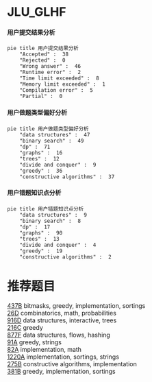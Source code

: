 # JLU_GLHF

<!-- tabs:start -->



#### **用户提交结果分析**

```mermaid
pie title 用户提交结果分析
    "Accepted" :  38
    "Rejected" :  0
    "Wrong answer" :  46
    "Runtime error" :  2
    "Time limit exceeded" :  8
    "Memory limit exceeded" :  1
    "Compilation error" :  5
    "Partial" :  0
```

#### **用户做题类型偏好分析**

```mermaid
pie title 用户做题类型偏好分析
    "data structures" :  47
    "binary search" :  49
    "dp" :  71
    "graphs" :  16
    "trees" :  12
    "divide and conquer" :  9
    "greedy" :  36
    "constructive algorithms" :  37
```
#### **用户错题知识点分析**

```mermaid
pie title 用户错题知识点分析
    "data structures" :  9
    "binary search" :  8
    "dp" :  17
    "graphs" :  90
    "trees" :  13
    "divide and conquer" :  4
    "greedy" :  19
    "constructive algorithms" :  2
```



<!-- tabs:end -->
# 推荐题目
[437B](https://codeforces.com/contest/437/problem/B)		bitmasks,
                        greedy,
                        implementation,
                        sortings		  
[26D](https://codeforces.com/contest/26/problem/D)		combinatorics,
                        math,
                        probabilities		  
[916D](https://codeforces.com/contest/916/problem/D)		data structures,
                        interactive,
                        trees		  
[216C](https://codeforces.com/contest/216/problem/C)		greedy		  
[877F](https://codeforces.com/contest/877/problem/F)		data structures,
                        flows,
                        hashing		  
[91A](https://codeforces.com/contest/91/problem/A)		greedy,
                        strings		  
[82A](https://codeforces.com/contest/82/problem/A)		implementation,
                        math		  
[1220A](https://codeforces.com/contest/1220/problem/A)		implementation,
                        sortings,
                        strings		  
[275B](https://codeforces.com/contest/275/problem/B)		constructive algorithms,
                        implementation		  
[381B](https://codeforces.com/contest/381/problem/B)		greedy,
                        implementation,
                        sortings		  
